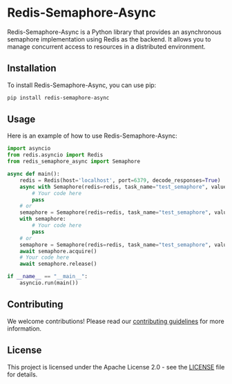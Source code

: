 # Redis-Semaphore-Async

Redis-Semaphore-Async is a Python library that provides an asynchronous semaphore implementation using Redis as the backend. It allows you to manage concurrent access to resources in a distributed environment.

## Installation

To install Redis-Semaphore-Async, you can use pip:

```sh
pip install redis-semaphore-async
```

## Usage

Here is an example of how to use Redis-Semaphore-Async:

```python
import asyncio
from redis.asyncio import Redis
from redis_semaphore_async import Semaphore

async def main():
    redis = Redis(host='localhost', port=6379, decode_responses=True)
    async with Semaphore(redis=redis, task_name="test_semaphore", value=5):
        # Your code here
        pass
    # or 
    semaphore = Semaphore(redis=redis, task_name="test_semaphore", value=5)
    with semaphore:
        # Your code here
        pass
    # or
    semaphore = Semaphore(redis=redis, task_name="test_semaphore", value=5)
    await semaphore.acquire()
    # Your code here
    await semaphore.release()

if __name__ == "__main__":
    asyncio.run(main())
```

## Contributing

We welcome contributions! Please read our [contributing guidelines](CONTRIBUTING.md) for more information.

## License

This project is licensed under the Apache License 2.0 - see the [LICENSE](LICENSE) file for details.
